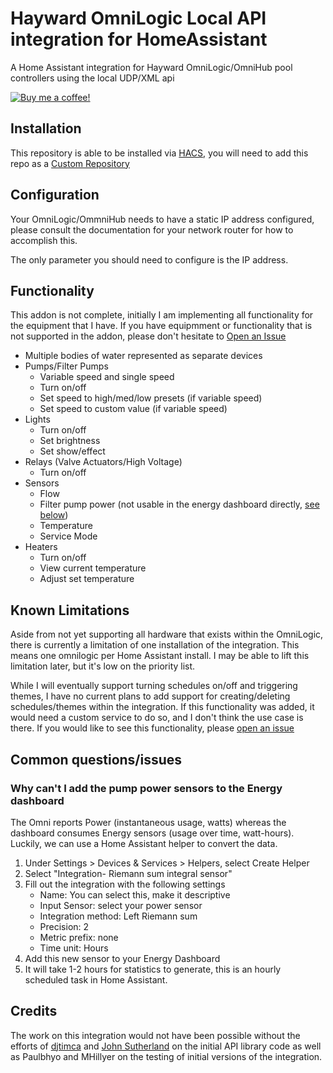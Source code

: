 # Hayward OmniLogic Local API integration for HomeAssistant

A Home Assistant integration for Hayward OmniLogic/OmniHub pool controllers using the local UDP/XML api

[![Buy me a coffee!](https://www.buymeacoffee.com/assets/img/custom_images/orange_img.png)](https://www.buymeacoffee.com/cryptk)

## Installation
This repository is able to be installed via [HACS](https://hacs.xyz/), you will need to add this repo as a [Custom Repository](https://hacs.xyz/docs/faq/custom_repositories/)

## Configuration
Your OmniLogic/OmmniHub needs to have a static IP address configured, please consult the documentation for your network router for how to accomplish this.

The only parameter you should need to configure is the IP address.

## Functionality
This addon is not complete, initially I am implementing all functionality for the equipment that I have.  If you have equipmment or functionality that is not supported in the addon, please don't hesitate to [Open an Issue](https://github.com/cryptk/haomnilogic-local/issues)

- Multiple bodies of water represented as separate devices
- Pumps/Filter Pumps
    - Variable speed and single speed
    - Turn on/off
    - Set speed to high/med/low presets (if variable speed)
    - Set speed to custom value (if variable speed)
- Lights
    - Turn on/off
    - Set brightness
    - Set show/effect
- Relays (Valve Actuators/High Voltage)
    - Turn on/off
- Sensors
    - Flow
    - Filter pump power (not usable in the energy dashboard directly, [see below](#why-cant-i-add-the-pump-power-sensors-to-the-energy-dashboard))
    - Temperature
    - Service Mode
- Heaters
    - Turn on/off
    - View current temperature
    - Adjust set temperature

## Known Limitations
Aside from not yet supporting all hardware that exists within the OmniLogic, there is currently a limitation of one installation of the integration.  This means one omnilogic per Home Assistant install.  I may be able to lift this limitation later, but it's low on the priority list.

While I will eventually support turning schedules on/off and triggering themes, I have no current plans to add support for creating/deleting schedules/themes within the integration. If this functionality was added, it would need a custom service to do so, and I don't think the use case is there.  If you would like to see this functionality, please [open an issue](https://github.com/cryptk/haomnilogic-local/issues)

## Common questions/issues
### Why can't I add the pump power sensors to the Energy dashboard
The Omni reports Power (instantaneous usage, watts) whereas the dashboard consumes Energy sensors (usage over time, watt-hours). Luckily, we can use a Home Assistant helper to convert the data.

1. Under Settings > Devices & Services > Helpers, select Create Helper
1. Select "Integration- Riemann sum integral sensor"
1. Fill out the integration with the following settings
    - Name: You can select this, make it descriptive
    - Input Sensor: select your power sensor
    - Integration method: Left Riemann sum
    - Precision: 2
    - Metric prefix: none
    - Time unit: Hours
1. Add this new sensor to your Energy Dashboard
1. It will take 1-2 hours for statistics to generate, this is an hourly scheduled task in Home Assistant.


## Credits

The work on this integration would not have been possible without the efforts of [djtimca](https://github.com/djtimca/) and [John Sutherland](garionphx@gmail.com) on the initial API library code as well as Paulbhyo and MHillyer on the testing of initial versions of the integration.
